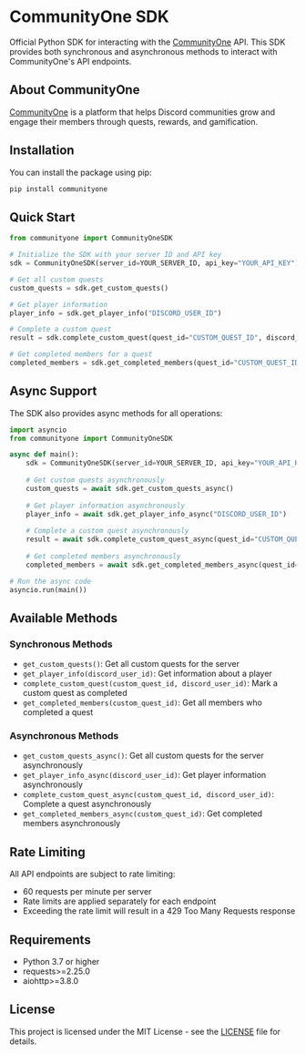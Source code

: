 # CommunityOne SDK

Official Python SDK for interacting with the [CommunityOne](https://communityone.io) API. This SDK provides both synchronous and asynchronous methods to interact with CommunityOne's API endpoints.

## About CommunityOne

[CommunityOne](https://communityone.io) is a platform that helps Discord communities grow and engage their members through quests, rewards, and gamification.

## Installation

You can install the package using pip:

```bash
pip install communityone
```

## Quick Start

```python
from communityone import CommunityOneSDK

# Initialize the SDK with your server ID and API key
sdk = CommunityOneSDK(server_id=YOUR_SERVER_ID, api_key="YOUR_API_KEY")

# Get all custom quests
custom_quests = sdk.get_custom_quests()

# Get player information
player_info = sdk.get_player_info("DISCORD_USER_ID")

# Complete a custom quest
result = sdk.complete_custom_quest(quest_id="CUSTOM_QUEST_ID", discord_user_id="DISCORD_USER_ID")

# Get completed members for a quest
completed_members = sdk.get_completed_members(quest_id="CUSTOM_QUEST_ID")
```

## Async Support

The SDK also provides async methods for all operations:

```python
import asyncio
from communityone import CommunityOneSDK

async def main():
    sdk = CommunityOneSDK(server_id=YOUR_SERVER_ID, api_key="YOUR_API_KEY")
    
    # Get custom quests asynchronously
    custom_quests = await sdk.get_custom_quests_async()
    
    # Get player information asynchronously
    player_info = await sdk.get_player_info_async("DISCORD_USER_ID")
    
    # Complete a custom quest asynchronously
    result = await sdk.complete_custom_quest_async(quest_id="CUSTOM_QUEST_ID", discord_user_id="DISCORD_USER_ID")
    
    # Get completed members asynchronously
    completed_members = await sdk.get_completed_members_async(quest_id="CUSTOM_QUEST_ID")

# Run the async code
asyncio.run(main())
```

## Available Methods

### Synchronous Methods
- `get_custom_quests()`: Get all custom quests for the server
- `get_player_info(discord_user_id)`: Get information about a player
- `complete_custom_quest(custom_quest_id, discord_user_id)`: Mark a custom quest as completed
- `get_completed_members(custom_quest_id)`: Get all members who completed a quest

### Asynchronous Methods
- `get_custom_quests_async()`: Get all custom quests for the server asynchronously
- `get_player_info_async(discord_user_id)`: Get player information asynchronously
- `complete_custom_quest_async(custom_quest_id, discord_user_id)`: Complete a quest asynchronously
- `get_completed_members_async(custom_quest_id)`: Get completed members asynchronously

## Rate Limiting

All API endpoints are subject to rate limiting:
- 60 requests per minute per server
- Rate limits are applied separately for each endpoint
- Exceeding the rate limit will result in a 429 Too Many Requests response

## Requirements

- Python 3.7 or higher
- requests>=2.25.0
- aiohttp>=3.8.0

## License

This project is licensed under the MIT License - see the [LICENSE](LICENSE) file for details. 
